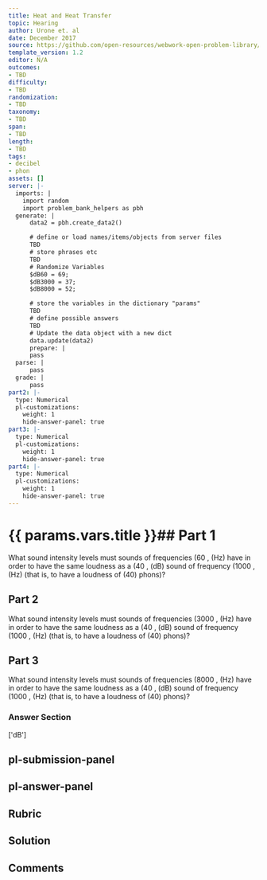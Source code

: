 ```yaml
---
title: Heat and Heat Transfer
topic: Hearing
author: Urone et. al
date: December 2017
source: https://github.com/open-resources/webwork-open-problem-library/tree/master/Contrib/BrockPhysics/College_Physics_Urone/17.Physics_of_Hearing/17-06.Hearing/NU_U17_17_06_008.pg
template_version: 1.2
editor: N/A
outcomes:
- TBD
difficulty:
- TBD
randomization:
- TBD
taxonomy:
- TBD
span:
- TBD
length:
- TBD
tags:
- decibel
- phon
assets: []
server: |-
  imports: |
    import random
    import problem_bank_helpers as pbh
  generate: |
      data2 = pbh.create_data2()

      # define or load names/items/objects from server files
      TBD
      # store phrases etc
      TBD
      # Randomize Variables
      $dB60 = 69;
      $dB3000 = 37;
      $dB8000 = 52;

      # store the variables in the dictionary "params"
      TBD
      # define possible answers
      TBD
      # Update the data object with a new dict
      data.update(data2)
      prepare: |
      pass
  parse: |
      pass
  grade: |
      pass
part2: |-
  type: Numerical
  pl-customizations:
    weight: 1
    hide-answer-panel: true
part3: |-
  type: Numerical
  pl-customizations:
    weight: 1
    hide-answer-panel: true
part4: |-
  type: Numerical
  pl-customizations:
    weight: 1
    hide-answer-panel: true
---
```


# {{ params.vars.title }}## Part 1 
What sound intensity levels must sounds of frequencies (60 , (Hz) have in order to have the same loudness as a (40 , (dB) sound of frequency (1000 , (Hz) (that is, to have a loudness of (40) phons)? 
## Part 2 
What sound intensity levels must sounds of frequencies (3000 , (Hz) have in order to have the same loudness as a (40 , (dB) sound of frequency (1000 , (Hz) (that is, to have a loudness of (40) phons)? 
## Part 3 
What sound intensity levels must sounds of frequencies (8000 , (Hz) have in order to have the same loudness as a (40 , (dB) sound of frequency (1000 , (Hz) (that is, to have a loudness of (40) phons)? 


### Answer Section 
['dB']

## pl-submission-panel 


## pl-answer-panel 


## Rubric 


## Solution 


## Comments 


